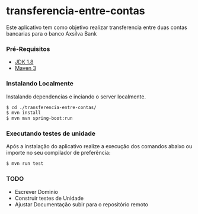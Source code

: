  # transferencia-entre-contas
Este aplicativo tem como objetivo realizar transferencia entre duas contas bancarias para o banco Axsilva Bank
### Pré-Requisitos

- [JDK 1.8](http://www.oracle.com/technetwork/java/javase/downloads/jdk8-downloads-2133151.html)
- [Maven 3](https://maven.apache.org)

### Instalando Localmente
Instalando dependencias e inciando o server localmente.
```sh
$ cd ./transferencia-entre-contas/
$ mvn install
$ mvn mvn spring-boot:run
```
### Executando testes de unidade
Após a instalação do aplicativo realize a execução dos comandos abaixo ou importe no seu compilador de preferência:
```sh
$ mvn run test

```
### TODO
 - Escrever Dominio
 - Construir testes de Unidade
 - Ajustar Documentação subir para o repositório remoto

